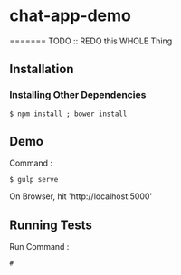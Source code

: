 # chat-app-demo
=======
TODO :: REDO this WHOLE Thing


## Installation
### Installing Other Dependencies
```
$ npm install ; bower install
```

## Demo
Command : 
```
$ gulp serve
```
On Browser, hit 'http://localhost:5000'

## Running Tests
Run Command : 

```
# 
```
